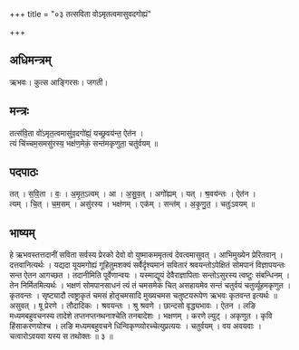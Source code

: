 +++
title = "०३ तत्सविता वोऽमृतत्वमासुवदगोह्यं"

+++
## अधिमन्त्रम्
ऋभवः। कुत्स आङ्गिरसः। जगती।

## मन्त्रः
तत्स॑वि॒ता वो॑ऽमृत॒त्वमासु॑व॒दगो॑ह्यं॒ यच्छ्र॒वय॑न्त॒ ऐत॑न ।  
त्यं चि॑च्चम॒समसु॑रस्य॒ भक्ष॑ण॒मेकं॒ सन्त॑मकृणुता॒ चतु॑र्वयम् ॥

## पदपाठः
तत् । स॒वि॒ता । वः॒ । अ॒मृ॒त॒ऽत्वम् । आ । अ॒सु॒व॒त् । अगो॑ह्यम् । यत् । श्र॒वय॑न्तः । ऐत॑न ।  
त्यम् । चि॒त् । च॒म॒सम् । असु॑रस्य । भक्ष॑णम् । एक॑म् । सन्त॑म् । अ॒कृ॒णु॒त॒ । चतुः॑ऽवयम् ॥

## भाष्यम्
हे ऋभवस्तत्तदानीं सविता सर्वस्य प्रेरको देवो वो युष्माकममृतत्वं देवत्वमासुवत् । आभिमुख्येन प्रेरितवान् । दत्तवानित्यर्थः । यद्यदा यूयमगोह्यं गूहितुमशक्यं सर्वैर्दृश्यमानं सवितारं श्रवयन्तोऽपेक्षितं सोमपानं विज्ञापयन्तः सन्त ऐतन आगच्छत । तदानीमिति पूर्वेणान्वयः । यस्माद्यूयं देवैराज्ञापिताः सन्तोऽसुरस्य त्वष्टुः संबन्धिनम् । तेन निर्मितमित्यर्थः । भक्षणं सोमपानसाधनं त्यं तं चमसमेकं चित् असहायमेव सन्तं चतुर्वयं चतुर्व्यूहमकृणुत । कृतवन्तः । सृष्ट्यादौ त्वष्ट्राकृतं चमसं होतृचमसादि मुख्यचमस चतुष्टयरूपेण ऋभवः कृतवन्त इत्यर्थः ॥ असुवत् । षू प्रेरणे । तौदादिकः । श्रवयन्तः । श्रु श्रवणे । छान्दसो वृद्ध्यभावः । ऐतन । लङि मध्यमबहुवचनस्य तादेशे तप्तनप्तनथनाश्चेति तनबादेशः । भक्षणम् । करणे ल्युट् । अकृणुत । कृवि हिंसाकरणयोश्च । लङि मध्यमबहुवचने धिन्विकृण्व्योरच्चेत्युप्रत्ययः । चतुर्वयम् । वय अवयवाः । चत्वारोऽवयवा यस्य स तथोक्तः ॥ ३ ॥